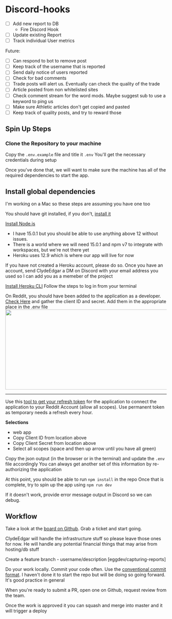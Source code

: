 # Discord-hooks

- [ ] Add new report to DB
  - Fire Discord Hook
- [ ] Update existing Report
- [ ] Track individual User metrics

Future:

- [ ] Can respond to bot to remove post
- [ ] Keep track of the username that is reported
- [ ] Send daily notice of users reported
- [ ] Check for bad comments
- [ ] Trade posts will alert us. Eventually can check the quality of the trade
- [ ] Article posted from non whitelisted sites
- [ ] Check comment stream for the word mods. Maybe suggest sub to use a keyword to ping us
- [ ] Make sure Athletic articles don't get copied and pasted
- [ ] Keep track of quality posts, and try to reward those

## Spin Up Steps

### Clone the Repository to your machine

Copy the `.env.example` file and title it `.env`
You'll get the necessary credentials during setup

Once you've done that, we will want to make sure the machine has all of the required dependencies to start the app.

## Install global dependencies

I'm working on a Mac so these steps are assuming you have one too

You should have git installed, if you don't, [install it](https://www.atlassian.com/git/tutorials/install-git)

[Install Node.js](https://changelog.com/posts/install-node-js-with-homebrew-on-os-x)

- I have 15.0.1 but you should be able to use anything above 12 without issues.
- There is a world where we will need 15.0.1 and npm v7 to integrate with workspaces, but we're not there yet
- Heroku uses 12.9 which is where our app will live for now

If you have not created a Heroku account, please do so.
Once you have an account, send ClydeEdgar a DM on Discord with your email address you used so I can add you as a memeber of the project

[Install Heroku CLI](https://devcenter.heroku.com/articles/heroku-cli)
Follow the steps to log in from your terminal

On Reddit, you should have been added to the application as a developer. [Check Here](https://www.reddit.com/prefs/apps) and gather the client ID and secret. Add them in the appropriate place in the .env file
<img src="https://justinstolpe.com/blog/wp-content/uploads/2019/01/testappedited.png" height=250 width=600 />

---

Use this [tool to get your refresh token](https://github.com/not-an-aardvark/reddit-oauth-helper) for the application to connect the application to your Reddit Account (allow all scopes). Use permanent token as temporary needs a refresh every hour.

**Selections**

- web app
- Copy Client ID from location above
- Copy Client Secret from location above
- Select all scopes (space and then up arrow until you have all green)

Copy the json output (in the browser or in the terminal) and update the `.env` file accordingly
You can always get another set of this information by re-authorizing the application

At this point, you should be able to run `npm install` in the repo
Once that is complete, try to spin up the app using `npm run dev`

If it doesn't work, provide error message output in Discord so we can debug.

## Workflow

Take a look at the [board on Github](https://github.com/r-nyknicks-moderators/discord-hooks/projects/1). Grab a ticket and start going.

ClydeEdgar will handle the infrastructure stuff so please leave those ones for now. He will handle any potential financial things that may arise from hosting/db stuff

Create a feature branch - username/description [eggdev/capturing-reports]

Do your work locally. Commit your code often. Use the [conventional commit format](conventionalcommits.org). I haven't done it to start the repo but will be doing so going forward. It's good practice in general

When you're ready to submit a PR, open one on Github, request review from the team.

Once the work is approved it you can squash and merge into master and it will trigger a deploy
